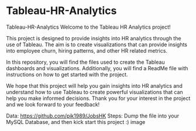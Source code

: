 # Tableau-HR-Analytics
Tableau-HR-Analytics 
Welcome to the Tableau HR Analytics project!

This project is designed to provide insights into HR analytics through the use of Tableau. The aim is to create visualizations that can provide insights into employee churn, hiring patterns, and other HR related metrics.

In this repository, you will find the files used to create the Tableau dashboards and visualizations. Additionally, you will find a ReadMe file with instructions on how to get started with the project.

We hope that this project will help you gain insights into HR analytics and understand how to use Tableau to create powerful visualizations that can help you make informed decisions. Thank you for your interest in the project and we look forward to your feedback!

Data: https://github.com/pik1989/JobsHK
Steps: Dump the file into your MySQL Database, and then kick start this project :)
image
